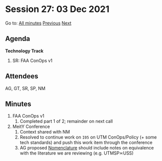 # Session 27: 03 Dec 2021

Go to: [All minutes](../../index.md) [Previous](../11/30.md) [Next](05.md)

## Agenda

**Technology Track**

1. SR: FAA ConOps v1

## Attendees

AG, GT, SR, SP, NM

## Minutes

1. FAA ConOps v1
    1. Completed part 1 of 2; remainder on next call
2. MeitY Conference
    1. Context shared with NM
    2. Resolved to continue work on `I05` on UTM ConOps/Policy (+ some tech standards) and push this work item through the conference
    3. AG proposed [Nomenclature](../.../../nomenclature.md) should include notes on equivalence with the literature we are reviewing (e.g. UTMSP≍USS)
